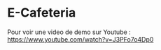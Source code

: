 # E-Cafeteria

Pour voir une video de demo sur Youtube :  https://www.youtube.com/watch?v=J3PFo7o4Dp0
